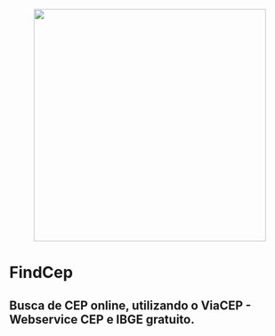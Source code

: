 <p align="center">
  <a href="url"><img src="https://i.ibb.co/BNTkw7B/FINDCEP-CAPA.png" align="center" height="417"></a>
</p>

# FindCep
##
## Busca de CEP online, utilizando o ViaCEP - Webservice CEP e IBGE gratuito.


